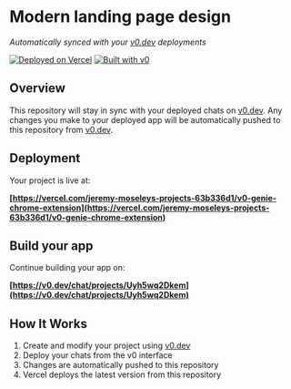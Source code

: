 # Modern landing page design

*Automatically synced with your [v0.dev](https://v0.dev) deployments*

[![Deployed on Vercel](https://img.shields.io/badge/Deployed%20on-Vercel-black?style=for-the-badge&logo=vercel)](https://vercel.com/jeremy-moseleys-projects-63b336d1/v0-genie-chrome-extension)
[![Built with v0](https://img.shields.io/badge/Built%20with-v0.dev-black?style=for-the-badge)](https://v0.dev/chat/projects/Uyh5wq2Dkem)

## Overview

This repository will stay in sync with your deployed chats on [v0.dev](https://v0.dev).
Any changes you make to your deployed app will be automatically pushed to this repository from [v0.dev](https://v0.dev).

## Deployment

Your project is live at:

**[https://vercel.com/jeremy-moseleys-projects-63b336d1/v0-genie-chrome-extension](https://vercel.com/jeremy-moseleys-projects-63b336d1/v0-genie-chrome-extension)**

## Build your app

Continue building your app on:

**[https://v0.dev/chat/projects/Uyh5wq2Dkem](https://v0.dev/chat/projects/Uyh5wq2Dkem)**

## How It Works

1. Create and modify your project using [v0.dev](https://v0.dev)
2. Deploy your chats from the v0 interface
3. Changes are automatically pushed to this repository
4. Vercel deploys the latest version from this repository